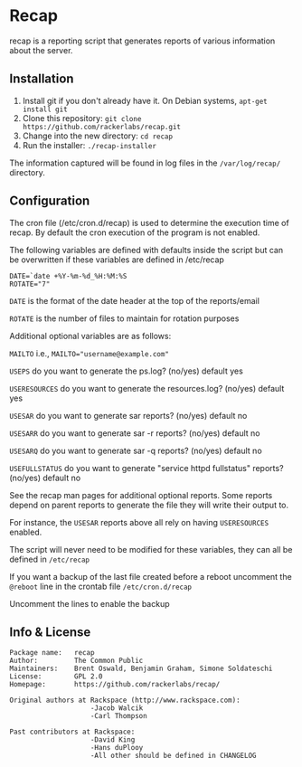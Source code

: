 # Recap

recap is a reporting script that generates reports of 
various information about the server.

## Installation
1. Install git if you don't already have it. On Debian systems, `apt-get install git`
1. Clone this repository: `git clone https://github.com/rackerlabs/recap.git`
1. Change into the new directory: `cd recap`
1. Run the installer: `./recap-installer`

The information captured will be found in log files in the `/var/log/recap/` directory.

## Configuration

The cron file (/etc/cron.d/recap) is used to determine
the execution time of recap.  By default the cron execution
of the program is not enabled.

The following variables are defined with defaults inside the 
script but can be overwritten if these variables are defined
in /etc/recap

```
DATE=`date +%Y-%m-%d_%H:%M:%S
ROTATE="7"
```

`DATE` is the format of the date header at the top of the reports/email

`ROTATE` is the number of files to maintain for rotation purposes

Additional optional variables are as follows:

`MAILTO` i.e., `MAILTO="username@example.com"`

`USEPS` do you want to generate the ps.log? (no/yes) default yes

`USERESOURCES` do you want to generate the resources.log? (no/yes) default yes

`USESAR` do you want to generate sar reports? (no/yes) default no

`USESARR` do you want to generate sar -r reports? (no/yes) default no

`USESARQ` do you want to generate sar -q reports? (no/yes) default no

`USEFULLSTATUS` do you want to generate "service httpd fullstatus" reports? (no/yes) default no

See the recap man pages for additional optional reports. Some reports depend on 
parent reports to generate the file they will write their output to. 

For instance, the `USESAR` reports above all rely on having `USERESOURCES` enabled.

The script will never need to be modified for these variables, they
can all be defined in `/etc/recap`

If you want a backup of the last file created before a reboot
uncomment the `@reboot` line in the crontab file `/etc/cron.d/recap`

Uncomment the lines to enable the backup

## Info & License
```
Package name:   recap
Author:         The Common Public
Maintainers:    Brent Oswald, Benjamin Graham, Simone Soldateschi
License:        GPL 2.0
Homepage:       https://github.com/rackerlabs/recap/

Original authors at Rackspace (http://www.rackspace.com):
                    -Jacob Walcik
                    -Carl Thompson

Past contributors at Rackspace:
                    -David King
                    -Hans duPlooy
                    -All other should be defined in CHANGELOG
```
